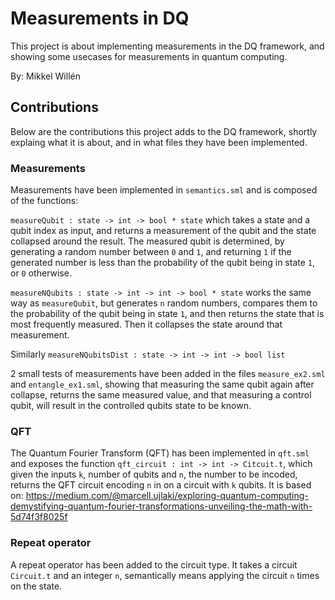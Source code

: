 # Measurements in DQ
This project is about implementing measurements in the DQ framework, and showing
some usecases for measurements in quantum computing.

By: Mikkel Willén

## Contributions
Below are the contributions this project adds to the DQ framework, shortly 
explaing what it is about, and in what files they have been implemented.

### Measurements
Measurements have been implemented in `semantics.sml` and is composed of the
functions:  

`measureQubit : state -> int -> bool * state`
which takes a state and a qubit index as input, and returns a measurement of the
qubit and the state collapsed around the result.
The measured qubit is determined, by generating a random number between `0` and 
`1`, and returning `1` if the generated number is less than the probability of
the qubit being in state `1`, or `0` otherwise.  

`measureNQubits : state -> int -> int -> bool * state`
works the same way as `measureQubit`, but generates `n` random numbers, compares
them to the probability of the qubit being in state `1`, and then returns the 
state that is most frequently measured. Then it collapses the state around that
measurement.  

Similarly `measureNQubitsDist : state -> int -> int -> bool list`

2 small tests of measurements have been added in the files `measure_ex2.sml` and `entangle_ex1.sml`, showing that measuring the same qubit again after collapse,
returns the same measured value, and that measuring a control qubit, will result
in the controlled qubits state to be known.

### QFT
The Quantum Fourier Transform (QFT) has been implemented in `qft.sml` and 
exposes the function `qft_circuit : int -> int -> Citcuit.t`, which given the 
inputs `k`, number of qubits and `n`, the number to be incoded, returns the 
QFT circuit encoding `n` in on a circuit with `k` qubits. 
It is based on: https://medium.com/@marcell.ujlaki/exploring-quantum-computing-demystifying-quantum-fourier-transformations-unveiling-the-math-with-5d74f3f8025f


### Repeat operator
A repeat operator has been added to the circuit type. It takes a circuit `Circuit.t` and an integer `n`, semantically means applying the circuit `n` times on the state.
